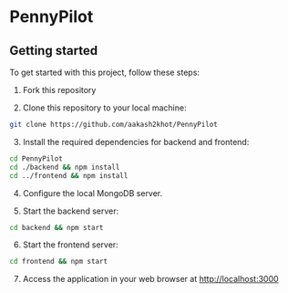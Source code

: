 # PennyPilot
## Getting started
To get started with this project, follow these steps:
1. Fork this repository

2. Clone this repository to your local machine:

   
```bash 
git clone https://github.com/aakash2khot/PennyPilot
```

3. Install the required dependencies for backend and frontend:

```bash
cd PennyPilot
cd ./backend && npm install
cd ../frontend && npm install
```

4. Configure the local MongoDB server.

5. Start the backend server:

```bash
cd backend && npm start
```

6. Start the frontend server:

```bash
cd frontend && npm start
```

7. Access the application in your web browser at [http://localhost:3000](http://localhost:3000)
